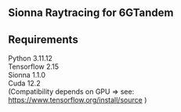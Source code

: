 ## Sionna Raytracing for 6GTandem


## Requirements
Python 3.11.12  
Tensorflow 2.15  
Sionna 1.1.0  
Cuda 12.2   
(Compatibility depends on GPU => see: https://www.tensorflow.org/install/source )  
